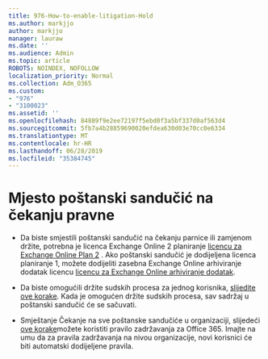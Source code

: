 ```yaml
---
title: 976-How-to-enable-litigation-Hold
ms.author: markjjo
author: markjjo
manager: lauraw
ms.date: ''
ms.audience: Admin
ms.topic: article
ROBOTS: NOINDEX, NOFOLLOW
localization_priority: Normal
ms.collection: Adm_O365
ms.custom:
- "976"
- "3100023"
ms.assetid: ''
ms.openlocfilehash: 84889f9e2ee72197f5ebd0f3a5bf337d0af563d4
ms.sourcegitcommit: 5fb7a4b28859690020efdea630d03e70cc0e6334
ms.translationtype: MT
ms.contentlocale: hr-HR
ms.lasthandoff: 06/28/2019
ms.locfileid: "35384745"
---
```

# <a name="place-a-mailbox-on-legal-hold"></a>Mjesto poštanski sandučić na čekanju pravne

- Da biste smjestili poštanski sandučić na čekanju parnice ili zamjenom držite, potrebna je licenca Exchange Online 2 planiranje [licencu za Exchange Online Plan 2](https://docs.microsoft.com/office365/servicedescriptions/office-365-platform-service-description/office-365-plan-options) . Ako poštanski sandučić je dodijeljena licenca planiranje 1, možete dodijeliti zasebna Exchange Online arhiviranje dodatak licencu [licencu za Exchange Online arhiviranje dodatak](https://docs.microsoft.com/office365/servicedescriptions/exchange-online-archiving-service-description).

- Da biste omogućili držite sudskih procesa za jednog korisnika, [slijedite ove korake](https://docs.microsoft.com/office365/SecurityCompliance/place-a-mailbox-on-litigation-hold). Kada je omogućen držite sudskih procesa, sav sadržaj u poštanski sandučić će se sačuvati.

- Smještanje Čekanje na sve poštanske sandučiće u organizaciji, slijedeći [ove korake](https://docs.microsoft.com/office365/securitycompliance/retention-policies#applying-a-retention-policy-to-an-entire-organization-or-specific-locations)možete koristiti pravilo zadržavanja za Office 365. Imajte na umu da za pravila zadržavanja na nivou organizacije, novi korisnici će biti automatski dodijeljene pravila.

